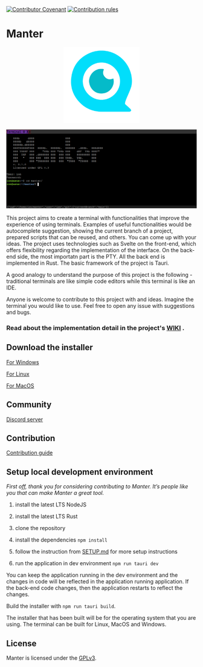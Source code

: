 [![Contributor Covenant](https://img.shields.io/badge/Contributor%20Covenant-2.1-4baaaa.svg)](https://github.com/iondodon/manter/blob/main/CODE_OF_CONDUCT.md)
[![Contribution rules](https://img.shields.io/badge/Contribution%20rules-1.0-green)](https://github.com/iondodon/manter/blob/main/CONTRIBUTING.md)

# Manter

<p align="center">
  <img src="logo.png" width="200" />
</p>

<p align="center">
  <img src="example.png" />
</p>

This project aims to create a terminal with functionalities that improve the experience of using terminals. Examples of useful functionalities would be autocomplete suggestion, showing the current branch of a project, prepared scripts that can be reused, and others. You can come up with your ideas. The project uses technologies such as Svelte on the front-end, which offers flexibility regarding the implementation of the interface. On the back-end side, the most importatn part is the PTY. All the back end is implemented in Rust. The basic framework of the project is Tauri.

A good analogy to understand the purpose of this project is the following - traditional terminals are like simple code editors while this terminal is like an IDE.

Anyone is welcome to contribute to this project with and ideas. Imagine the terminal you would like to use. Feel free to open any issue with suggestions and bugs.

### Read about the implementation detail in the project's [WIKI](https://github.com/iondodon/manter/wiki) .

## Download the installer

[For Windows](https://drive.google.com/file/d/1edPMCM1GU-aLhsFDPLcc9WmbPI1aNQcp/view?usp=share_link)

[For Linux](https://drive.google.com/file/d/1uxz5Qzq7sGMDHkLpFyqxRWP6EOIOZQ--/view?usp=share_link)

[For MacOS](https://drive.google.com/file/d/1-1JiIUiZV3RAxOoXJEpLx2SAJZvwmlKj/view?usp=share_link)

## Community

[Discord server](https://discord.gg/k4FFFPK3ZR)

## Contribution

[Contribution guide](https://github.com/iondodon/manter/blob/main/CONTRIBUTING.md)

## Setup local development environment

_First off, thank you for considering contributing to Manter. It’s people like you that can make Manter a great tool._

1. install the latest LTS NodeJS

2. install the latest LTS Rust

3. clone the repository

4. install the dependencies `npm install`

5. follow the instruction from [SETUP.md](https://github.com/iondodon/manter/blob/main/SETUP.md) for more setup instructions

6. run the application in dev environment `npm run tauri dev`

You can keep the application running in the dev environment and the changes in code will be reflected in the application running application. If the back-end code changes, then the application restarts to reflect the changes.

Build the installer with `npm run tauri build`.

The installer that has been built will be for the operating system that you are using. The terminal can be built for Linux, MacOS and Windows.

## License

Manter is licensed under the [GPLv3](https://github.com/iondodon/manter/blob/main/LICENCE.txt).
